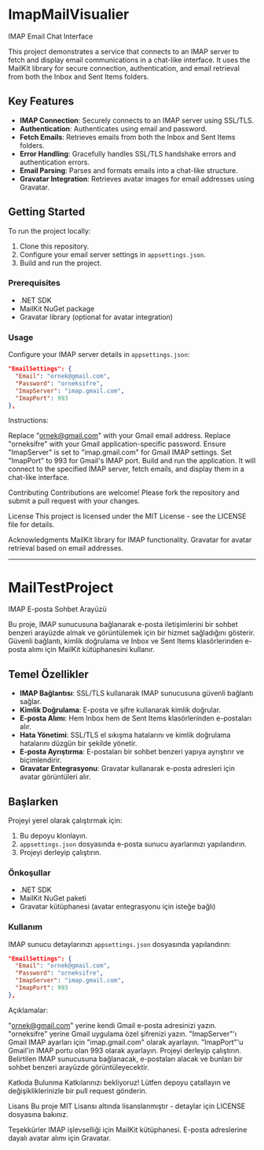 # ImapMailVisualier

IMAP Email Chat Interface

This project demonstrates a service that connects to an IMAP server to fetch and display email communications in a chat-like interface. It uses the MailKit library for secure connection, authentication, and email retrieval from both the Inbox and Sent Items folders.

## Key Features

- **IMAP Connection**: Securely connects to an IMAP server using SSL/TLS.
- **Authentication**: Authenticates using email and password.
- **Fetch Emails**: Retrieves emails from both the Inbox and Sent Items folders.
- **Error Handling**: Gracefully handles SSL/TLS handshake errors and authentication errors.
- **Email Parsing**: Parses and formats emails into a chat-like structure.
- **Gravatar Integration**: Retrieves avatar images for email addresses using Gravatar.

## Getting Started

To run the project locally:

1. Clone this repository.
2. Configure your email server settings in `appsettings.json`.
3. Build and run the project.

### Prerequisites

- .NET SDK
- MailKit NuGet package
- Gravatar library (optional for avatar integration)

### Usage

Configure your IMAP server details in `appsettings.json`:

```json
"EmailSettings": {
  "Email": "ornek@gmail.com",
  "Password": "orneksifre",
  "ImapServer": "imap.gmail.com",
  "ImapPort": 993
},
```

Instructions:

Replace "ornek@gmail.com" with your Gmail email address.
Replace "orneksifre" with your Gmail application-specific password.
Ensure "ImapServer" is set to "imap.gmail.com" for Gmail IMAP settings.
Set "ImapPort" to 993 for Gmail's IMAP port.
Build and run the application. It will connect to the specified IMAP server, fetch emails, and display them in a chat-like interface.

Contributing
Contributions are welcome! Please fork the repository and submit a pull request with your changes.

License
This project is licensed under the MIT License - see the LICENSE file for details.

Acknowledgments
MailKit library for IMAP functionality.
Gravatar for avatar retrieval based on email addresses.

----------------------------------------------------------------------------------------------------------------------------------------------------
# MailTestProject

IMAP E-posta Sohbet Arayüzü

Bu proje, IMAP sunucusuna bağlanarak e-posta iletişimlerini bir sohbet benzeri arayüzde almak ve görüntülemek için bir hizmet sağladığını gösterir. Güvenli bağlantı, kimlik doğrulama ve Inbox ve Sent Items klasörlerinden e-posta alımı için MailKit kütüphanesini kullanır.

## Temel Özellikler

- **IMAP Bağlantısı**: SSL/TLS kullanarak IMAP sunucusuna güvenli bağlantı sağlar.
- **Kimlik Doğrulama**: E-posta ve şifre kullanarak kimlik doğrular.
- **E-posta Alımı**: Hem Inbox hem de Sent Items klasörlerinden e-postaları alır.
- **Hata Yönetimi**: SSL/TLS el sıkışma hatalarını ve kimlik doğrulama hatalarını düzgün bir şekilde yönetir.
- **E-posta Ayrıştırma**: E-postaları bir sohbet benzeri yapıya ayrıştırır ve biçimlendirir.
- **Gravatar Entegrasyonu**: Gravatar kullanarak e-posta adresleri için avatar görüntüleri alır.

## Başlarken

Projeyi yerel olarak çalıştırmak için:

1. Bu depoyu klonlayın.
2. `appsettings.json` dosyasında e-posta sunucu ayarlarınızı yapılandırın.
3. Projeyi derleyip çalıştırın.

### Önkoşullar

- .NET SDK
- MailKit NuGet paketi
- Gravatar kütüphanesi (avatar entegrasyonu için isteğe bağlı)

### Kullanım

IMAP sunucu detaylarınızı `appsettings.json` dosyasında yapılandırın:

```json
"EmailSettings": {
  "Email": "ornek@gmail.com",
  "Password": "orneksifre",
  "ImapServer": "imap.gmail.com",
  "ImapPort": 993
},
```
Açıklamalar:

"ornek@gmail.com" yerine kendi Gmail e-posta adresinizi yazın.
"orneksifre" yerine Gmail uygulama özel şifrenizi yazın.
"ImapServer"'ı Gmail IMAP ayarları için "imap.gmail.com" olarak ayarlayın.
"ImapPort"'u Gmail'in IMAP portu olan 993 olarak ayarlayın.
Projeyi derleyip çalıştırın. Belirtilen IMAP sunucusuna bağlanacak, e-postaları alacak ve bunları bir sohbet benzeri arayüzde görüntüleyecektir.

Katkıda Bulunma
Katkılarınızı bekliyoruz! Lütfen depoyu çatallayın ve değişikliklerinizle bir pull request gönderin.

Lisans
Bu proje MIT Lisansı altında lisanslanmıştır - detaylar için LICENSE dosyasına bakınız.

Teşekkürler
IMAP işlevselliği için MailKit kütüphanesi.
E-posta adreslerine dayalı avatar alımı için Gravatar.
